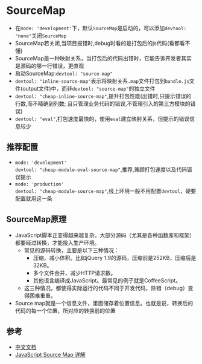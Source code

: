 # SourceMap
- 在`mode: 'development'`下，默认`SourceMap`是启动的，可以添加`devtool: "none"`关闭`SourceMap`
- SourceMap若关闭,当项目报错时,debug时看的是打包后的js代码(看都看不懂)
- SourceMap是一种映射关系，当打包后的代码出错时，它能告诉开发者其实是源码的哪一行错误，更直观
- 启动SourceMap:`devtool: "source-map"`
- `devtool: "inline-source-map"`表示将映射关系`.map`文件打包到`bundle.js`文件(output文件)中，而非`devtool: "source-map"`的独立文件
- `devtool: "cheap-inline-source-map"`,提升打包性能(出错时,只提示错误的行数,而不精确到列数; 且只管理业务代码的错误,不管理引入的第三方模块的错误)
- `devtool: "eval"`,打包速度最快的，使用`eval`建立映射关系，但提示的错误信息较少

## 推荐配置
- `mode: 'development'`  
  `devtool: "cheap-module-eval-source-map"`,推荐,兼顾打包速度以及代码错误提示
- `mode: 'production'`  
  `devtool: "cheap-module-source-map"`,线上环境一般不用配置`devtool`，硬要配置就用这一条

## SourceMap原理
- JavaScript脚本正变得越来越复杂。大部分源码（尤其是各种函数库和框架）都要经过转换，才能投入生产环境。
  * 常见的源码转换，主要是以下三种情况：
    - 压缩，减小体积。比如jQuery 1.9的源码，压缩前是252KB，压缩后是32KB。
    - 多个文件合并，减少HTTP请求数。
    - 其他语言编译成JavaScript。最常见的例子就是CoffeeScript。
  * 这三种情况，都使得实际运行的代码不同于开发代码，除错（debug）变得困难重重。
- Source map就是一个信息文件，里面储存着位置信息。也就是说，转换后的代码的每一个位置，所对应的转换前的位置


## 参考
- [中文文档](https://www.webpackjs.com/configuration/devtool/)
- [JavaScript Source Map 详解](http://www.ruanyifeng.com/blog/2013/01/javascript_source_map.html)